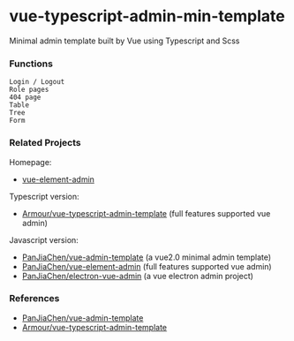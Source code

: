 # vue-typescript-admin-min-template

Minimal admin template built by Vue using Typescript and Scss

### Functions

```text
Login / Logout
Role pages
404 page
Table
Tree
Form
```

### Related Projects

Homepage:

+ [vue-element-admin](https://panjiachen.github.io/vue-element-admin-site/)


Typescript version:
+ [Armour/vue-typescript-admin-template](https://github.com/Armour/vue-typescript-admin-template) (full features supported vue admin)

Javascript version:
+ [PanJiaChen/vue-admin-template](https://github.com/PanJiaChen/vue-admin-template) (a vue2.0 minimal admin template)
+ [PanJiaChen/vue-element-admin](https://github.com/PanJiaChen/vue-element-admin) (full features supported vue admin)
+ [PanJiaChen/electron-vue-admin](https://github.com/Armour/vue-typescript-admin-template) (a vue electron admin project)

### References

+ [PanJiaChen/vue-admin-template](https://github.com/PanJiaChen/vue-admin-template)
+ [Armour/vue-typescript-admin-template](https://github.com/Armour/vue-typescript-admin-template)
